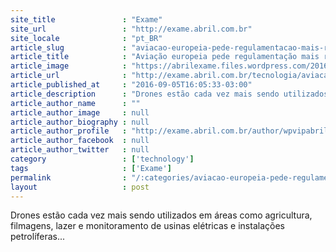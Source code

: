 ```yaml
---
site_title               : "Exame"
site_url                 : "http://exame.abril.com.br"
site_locale              : "pt_BR"
article_slug             : "aviacao-europeia-pede-regulamentacao-mais-rigida-para-drones"
article_title            : "Aviação europeia pede regulamentação mais rígida para drones"
article_image            : "https://abrilexame.files.wordpress.com/2016/09/size_960_16_9_drone-voando.jpg?quality=70&strip=all&w=960"
article_url              : "http://exame.abril.com.br/tecnologia/aviacao-europeia-pede-regulamentacao-mais-rigida-para-drones/"
article_published_at     : "2016-09-05T16:05:33-03:00"
article_description      : "Drones estão cada vez mais sendo utilizados em áreas como agricultura, filmagens, lazer e monitoramento de usinas elétricas e instalações petrolíferas..."
article_author_name      : ""
article_author_image     : null
article_author_biography : null
article_author_profile   : "http://exame.abril.com.br/author/wpvipabril/"
article_author_facebook  : null
article_author_twitter   : null
category                 : ['technology']
tags                     : ['Exame']
permalink                : "/:categories/aviacao-europeia-pede-regulamentacao-mais-rigida-para-drones/"
layout                   : post
---
```


Drones estão cada vez mais sendo utilizados em áreas como agricultura, filmagens, lazer e monitoramento de usinas elétricas e instalações petrolíferas...
